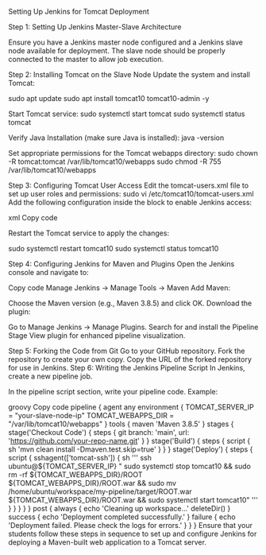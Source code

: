 Setting Up Jenkins for Tomcat Deployment

Step 1: Setting Up Jenkins Master-Slave Architecture

Ensure you have a Jenkins master node configured and a Jenkins slave node available for deployment.
The slave node should be properly connected to the master to allow job execution.

Step 2: Installing Tomcat on the Slave Node
Update the system and install Tomcat:

sudo apt update
sudo apt install tomcat10 tomcat10-admin -y


Start Tomcat service:
sudo systemctl start tomcat
sudo systemctl status tomcat


Verify Java Installation (make sure Java is installed):
java -version

Set appropriate permissions for the Tomcat webapps directory:
sudo chown -R tomcat:tomcat /var/lib/tomcat10/webapps
sudo chmod -R 755 /var/lib/tomcat10/webapps


Step 3: Configuring Tomcat User Access
Edit the tomcat-users.xml file to set up user roles and permissions:
sudo vi /etc/tomcat10/tomcat-users.xml
Add the following configuration inside the <tomcat-users> block to enable Jenkins access:

xml
Copy code
<role rolename="manager-gui"/>
<role rolename="admin-gui"/>
<role rolename="manager-script"/>

<!-- Define a user with access to these roles -->
<user username="tomcat" password="password" roles="manager-gui,admin-gui,manager-script"/>
</tomcat-users>
Restart the Tomcat service to apply the changes:


sudo systemctl restart tomcat10
sudo systemctl status tomcat10


Step 4: Configuring Jenkins for Maven and Plugins
Open the Jenkins console and navigate to:

Copy code
Manage Jenkins → Manage Tools → Maven
Add Maven:

Choose the Maven version (e.g., Maven 3.8.5) and click OK.
Download the plugin:

Go to Manage Jenkins → Manage Plugins.
Search for and install the Pipeline Stage View plugin for enhanced pipeline visualization.



Step 5: Forking the Code from Git
Go to your GitHub repository.
Fork the repository to create your own copy.
Copy the URL of the forked repository for use in Jenkins.
Step 6: Writing the Jenkins Pipeline Script
In Jenkins, create a new pipeline job.

In the pipeline script section, write your pipeline code. Example:

groovy
Copy code
pipeline {
    agent any
    environment {
        TOMCAT_SERVER_IP = "your-slave-node-ip"
        TOMCAT_WEBAPPS_DIR = "/var/lib/tomcat10/webapps"
    }
    tools {
        maven 'Maven 3.8.5'
    }
    stages {
        stage('Checkout Code') {
            steps {
                git branch: 'main', url: 'https://github.com/your-repo-name.git'
            }
        }
        stage('Build') {
            steps {
                script {
                    sh 'mvn clean install -Dmaven.test.skip=true'
                }
            }
        }
        stage('Deploy') {
            steps {
                script {
                    sshagent(['tomcat-ssh']) {
                        sh '''
                            ssh ubuntu@${TOMCAT_SERVER_IP} "
                                sudo systemctl stop tomcat10 &&
                                sudo rm -rf ${TOMCAT_WEBAPPS_DIR}/ROOT ${TOMCAT_WEBAPPS_DIR}/ROOT.war &&
                                sudo mv /home/ubuntu/workspace/my-pipeline/target/ROOT.war ${TOMCAT_WEBAPPS_DIR}/ROOT.war &&
                                sudo systemctl start tomcat10"
                        '''
                    }
                }
            }
        }
    }
    post {
        always {
            echo 'Cleaning up workspace...'
            deleteDir()
        }
        success {
            echo 'Deployment completed successfully.'
        }
        failure {
            echo 'Deployment failed. Please check the logs for errors.'
        }
    }
}
Ensure that your students follow these steps in sequence to set up and configure Jenkins for deploying a Maven-built web application to a Tomcat server.
